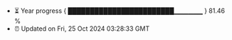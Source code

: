 - ⏳ Year progress { ████████████████████████▁▁▁▁▁▁ } 81.46 %
- ⏰ Updated on Fri, 25 Oct 2024 03:28:33 GMT


